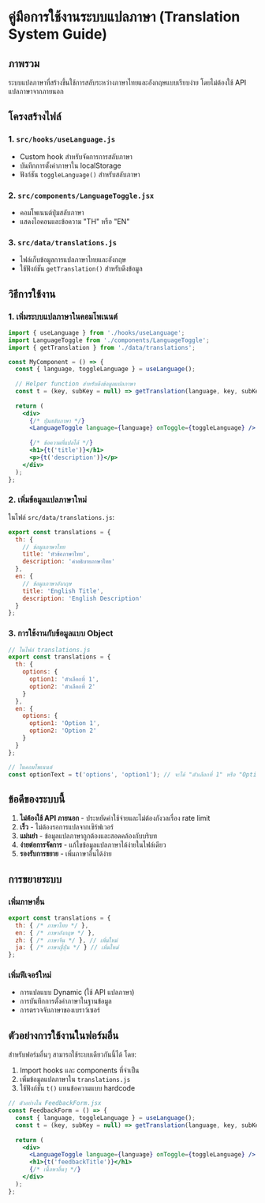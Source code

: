 # คู่มือการใช้งานระบบแปลภาษา (Translation System Guide)

## ภาพรวม
ระบบแปลภาษาที่สร้างขึ้นใช้การสลับระหว่างภาษาไทยและอังกฤษแบบเรียบง่าย โดยไม่ต้องใช้ API แปลภาษาจากภายนอก

## โครงสร้างไฟล์

### 1. `src/hooks/useLanguage.js`
- Custom hook สำหรับจัดการการสลับภาษา
- บันทึกการตั้งค่าภาษาใน localStorage
- ฟังก์ชัน `toggleLanguage()` สำหรับสลับภาษา

### 2. `src/components/LanguageToggle.jsx`
- คอมโพเนนต์ปุ่มสลับภาษา
- แสดงไอคอนและข้อความ "TH" หรือ "EN"

### 3. `src/data/translations.js`
- ไฟล์เก็บข้อมูลการแปลภาษาไทยและอังกฤษ
- ใช้ฟังก์ชัน `getTranslation()` สำหรับดึงข้อมูล

## วิธีการใช้งาน

### 1. เพิ่มระบบแปลภาษาในคอมโพเนนต์

```jsx
import { useLanguage } from './hooks/useLanguage';
import LanguageToggle from './components/LanguageToggle';
import { getTranslation } from './data/translations';

const MyComponent = () => {
  const { language, toggleLanguage } = useLanguage();
  
  // Helper function สำหรับดึงข้อมูลแปลภาษา
  const t = (key, subKey = null) => getTranslation(language, key, subKey);
  
  return (
    <div>
      {/* ปุ่มสลับภาษา */}
      <LanguageToggle language={language} onToggle={toggleLanguage} />
      
      {/* ข้อความที่แปลได้ */}
      <h1>{t('title')}</h1>
      <p>{t('description')}</p>
    </div>
  );
};
```

### 2. เพิ่มข้อมูลแปลภาษาใหม่

ในไฟล์ `src/data/translations.js`:

```javascript
export const translations = {
  th: {
    // ข้อมูลภาษาไทย
    title: 'หัวข้อภาษาไทย',
    description: 'คำอธิบายภาษาไทย'
  },
  en: {
    // ข้อมูลภาษาอังกฤษ
    title: 'English Title',
    description: 'English Description'
  }
};
```

### 3. การใช้งานกับข้อมูลแบบ Object

```javascript
// ในไฟล์ translations.js
export const translations = {
  th: {
    options: {
      option1: 'ตัวเลือกที่ 1',
      option2: 'ตัวเลือกที่ 2'
    }
  },
  en: {
    options: {
      option1: 'Option 1',
      option2: 'Option 2'
    }
  }
};

// ในคอมโพเนนต์
const optionText = t('options', 'option1'); // จะได้ "ตัวเลือกที่ 1" หรือ "Option 1"
```

## ข้อดีของระบบนี้

1. **ไม่ต้องใช้ API ภายนอก** - ประหยัดค่าใช้จ่ายและไม่ต้องกังวลเรื่อง rate limit
2. **เร็ว** - ไม่ต้องรอการแปลจากเซิร์ฟเวอร์
3. **แม่นยำ** - ข้อมูลแปลภาษาถูกต้องและสอดคล้องกับบริบท
4. **ง่ายต่อการจัดการ** - แก้ไขข้อมูลแปลภาษาได้ง่ายในไฟล์เดียว
5. **รองรับการขยาย** - เพิ่มภาษาอื่นได้ง่าย

## การขยายระบบ

### เพิ่มภาษาอื่น
```javascript
export const translations = {
  th: { /* ภาษาไทย */ },
  en: { /* ภาษาอังกฤษ */ },
  zh: { /* ภาษาจีน */ }, // เพิ่มใหม่
  ja: { /* ภาษาญี่ปุ่น */ } // เพิ่มใหม่
};
```

### เพิ่มฟีเจอร์ใหม่
- การแปลแบบ Dynamic (ใช้ API แปลภาษา)
- การบันทึกการตั้งค่าภาษาในฐานข้อมูล
- การตรวจจับภาษาของเบราว์เซอร์

## ตัวอย่างการใช้งานในฟอร์มอื่น

สำหรับฟอร์มอื่นๆ สามารถใช้ระบบเดียวกันนี้ได้ โดย:

1. Import hooks และ components ที่จำเป็น
2. เพิ่มข้อมูลแปลภาษาใน `translations.js`
3. ใช้ฟังก์ชัน `t()` แทนข้อความแบบ hardcode

```jsx
// ตัวอย่างใน FeedbackForm.jsx
const FeedbackForm = () => {
  const { language, toggleLanguage } = useLanguage();
  const t = (key, subKey = null) => getTranslation(language, key, subKey);
  
  return (
    <div>
      <LanguageToggle language={language} onToggle={toggleLanguage} />
      <h1>{t('feedbackTitle')}</h1>
      {/* เนื้อหาอื่นๆ */}
    </div>
  );
};
``` 